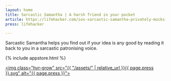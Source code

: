 ```yaml
---
layout: home
title: Sarcastic Samantha | A harsh friend in your pocket
article: https://lifehacker.com/ios-sarcastic-samantha-privately-mocks-things-with-you-1818822777
press: lifehacker

---
```

Sarcastic Samantha helps you find out if your idea is any good by reading it back to you in a sarcastic patronising voice.

<p class="app-store">{% include appstore.html %}</p>


<a class="logo" href="{{ page.article }}"><img class="hvr-grow" src="{{ "/assets/" | relative_url }}{{ page.press }}.svg" alt="{{ page.press }}"></a>
